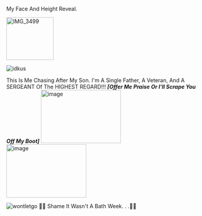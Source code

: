 My Face And Height Reveal.

<img width="124" height="112" alt="IMG_3499" src="https://github.com/user-attachments/assets/bd65bc4e-efca-4090-97e0-b9ebf1a23463" /> 

![idkus](https://github.com/user-attachments/assets/3cf310ce-3a74-4a72-aacd-2762a02da837) 

This Is Me Chasing After My Son. I'm A Single Father, A Veteran, And A SERGEANT Of The HIGHEST REGARD!!! ***[Offer Me Praise Or I'll Scrape You Off My Boot]***
<img width="210" height="140" alt="image" src="https://github.com/user-attachments/assets/a1cf46e6-925b-435e-9a34-138ee25b9b37" /> <img width="210" height="140" alt="image" src="https://github.com/user-attachments/assets/cc80274b-46ca-46de-9e83-9b94d798f940" />


![wontletgo](https://github.com/user-attachments/assets/a39dcb66-d4aa-492b-b869-f0a645cded57) 
🚬🚬 Shame It Wasn't A Bath Week. . .🚬🚬
